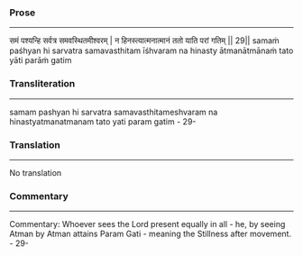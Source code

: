 ### Prose 
 --- 
समं पश्यन्हि सर्वत्र समवस्थितमीश्वरम् |
न हिनस्त्यात्मनात्मानं ततो याति परां गतिम् || 29||
samaṁ paśhyan hi sarvatra samavasthitam īśhvaram
na hinasty ātmanātmānaṁ tato yāti parāṁ gatim

### Transliteration 
 --- 
samam pashyan hi sarvatra samavasthitameshvaram na hinastyatmanatmanam tato yati param gatim - 29-

### Translation 
 --- 
No translation

### Commentary 
 --- 
Commentary: Whoever sees the Lord present equally in all - he, by seeing Atman by Atman attains Param Gati - meaning the Stillness after movement. - 29-